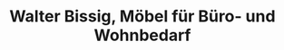 ---
title: "Walter Bissig, Möbel für Büro- und Wohnbedarf"
url: /basel/walter-bissig-moebel-fuer-buero-und-wohnbedarf/
shop: Möbel
---